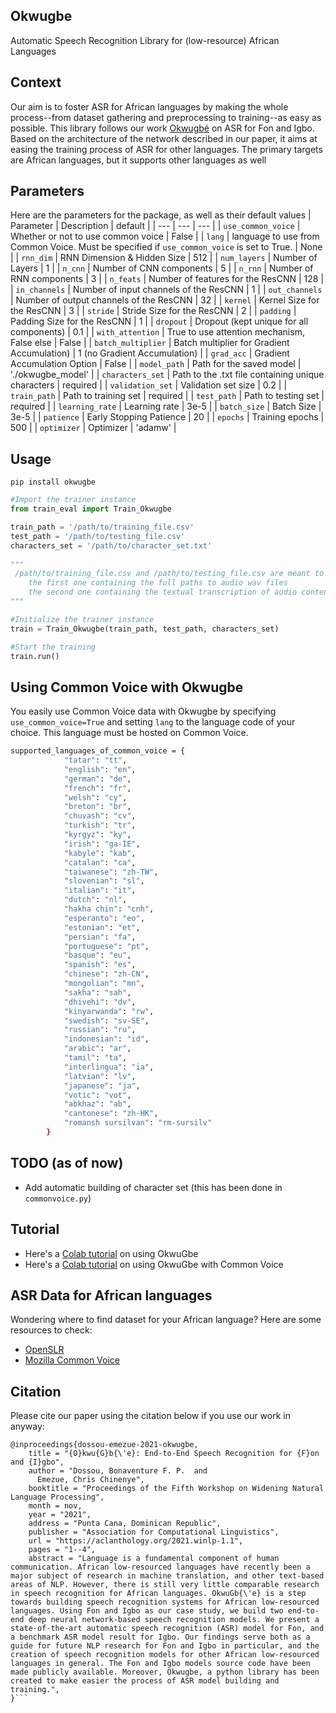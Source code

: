 ## Okwugbe
Automatic Speech Recognition Library for (low-resource) African Languages


## Context
Our aim is to foster ASR for African languages by making the whole process--from dataset gathering and preprocessing to training--as easy as possible. This library follows our work [Okwugbé](https://arxiv.org/abs/2103.07762) on ASR for Fon and Igbo. Based on the architecture of the network described in our
paper, it aims at easing the training process of ASR for other languages.
The primary targets are African languages, but it supports other languages as well
## Parameters
Here are the parameters for the package, as well as their default values
| Parameter | Description | default | 
| --- | --- | --- |
| `use_common_voice` | Whether or not to use common voice | False |
| `lang` | language to use from Common Voice. Must be specified if `use_common_voice` is set to True. | None |
| `rnn_dim` | RNN Dimension & Hidden Size | 512 |
| `num_layers` | Number of Layers | 1 |
| `n_cnn` | Number of CNN components | 5 |
| `n_rnn` | Number of RNN components | 3 |
| `n_feats` | Number of features for the ResCNN | 128 |
| `in_channels` | Number of input channels of the ResCNN | 1 |
| `out_channels` | Number of output channels of the ResCNN | 32 |
| `kernel` | Kernel Size for the ResCNN | 3 |
| `stride` | Stride Size for the ResCNN | 2 |
| `padding` | Padding Size for the ResCNN | 1 |
| `dropout` | Dropout (kept unique for all components) | 0.1 |
| `with_attention` | True to use attention mechanism, False else | False |
| `batch_multiplier` | Batch multiplier for Gradient Accumulation) | 1 (no Gradient Accumulation) |
| `grad_acc` | Gradient Accumulation Option | False |
| `model_path` | Path for the saved model | './okwugbe_model' |
| `characters_set` | Path to the .txt file containing unique characters | required |
| `validation_set` | Validation set size | 0.2 |
| `train_path` | Path to training set | required |
| `test_path` | Path to testing set | required |
| `learning_rate` | Learning rate | 3e-5 |
| `batch_size` | Batch Size | 3e-5 |
| `patience` | Early Stopping Patience | 20 |
| `epochs` | Training epochs | 500 |
| `optimizer` | Optimizer | 'adamw' |

## Usage
```pip install okwugbe```
```python
#Import the trainer instance
from train_eval import Train_Okwugbe 

train_path = '/path/to/training_file.csv'
test_path = '/path/to/testing_file.csv'
characters_set = '/path/to/character_set.txt'
 
"""
 /path/to/training_file.csv and /path/to/testing_file.csv are meant to be csv files with two columns:
    the first one containing the full paths to audio wav files
    the second one containing the textual transcription of audio contents
"""

#Initialize the trainer instance
train = Train_Okwugbe(train_path, test_path, characters_set)

#Start the training
train.run()
```
## Using Common Voice with Okwugbe
You easily use Common Voice data with Okwugbe by specifying `use_common_voice=True` and setting `lang` to the language code of your choice. This language must be hosted on Common Voice.

```bash
supported_languages_of_common_voice = {
            "tatar": "tt",
            "english": "en",
            "german": "de",
            "french": "fr",
            "welsh": "cy",
            "breton": "br",
            "chuvash": "cv",
            "turkish": "tr",
            "kyrgyz": "ky",
            "irish": "ga-IE",
            "kabyle": "kab",
            "catalan": "ca",
            "taiwanese": "zh-TW",
            "slovenian": "sl",
            "italian": "it",
            "dutch": "nl",
            "hakha chin": "cnh",
            "esperanto": "eo",
            "estonian": "et",
            "persian": "fa",
            "portuguese": "pt",
            "basque": "eu",
            "spanish": "es",
            "chinese": "zh-CN",
            "mongolian": "mn",
            "sakha": "sah",
            "dhivehi": "dv",
            "kinyarwanda": "rw",
            "swedish": "sv-SE",
            "russian": "ru",
            "indonesian": "id",
            "arabic": "ar",
            "tamil": "ta",
            "interlingua": "ia",
            "latvian": "lv",
            "japanese": "ja",
            "votic": "vot",
            "abkhaz": "ab",
            "cantonese": "zh-HK",
            "romansh sursilvan": "rm-sursilv"
        }
```

## TODO (as of now)
* Add automatic building of character set (this has been done in `commonvoice.py`)
## Tutorial
- Here's a [Colab tutorial](https://colab.research.google.com/drive/1bZxd7yBOHlqIJBBUUImh8vwF4Zn_A7a5?usp=sharing) on using OkwuGbe
- Here's a [Colab tutorial](https://colab.research.google.com/drive/12XiQCuQzOr7lye2sFCvsn4Ch_DNevx4u?usp=sharing) on using OkwuGbe with Common Voice 

## ASR Data for African languages
Wondering where to find dataset for your African language? Here are some resources to check:
- [OpenSLR](https://www.openslr.org/resources.php)
- [Mozilla Common Voice](https://commonvoice.mozilla.org/en/datasets)
## Citation
Please cite our paper using the citation below if you use our work in anyway:

```
@inproceedings{dossou-emezue-2021-okwugbe,
    title = "{O}kwu{G}b{\'e}: End-to-End Speech Recognition for {F}on and {I}gbo",
    author = "Dossou, Bonaventure F. P.  and
      Emezue, Chris Chinenye",
    booktitle = "Proceedings of the Fifth Workshop on Widening Natural Language Processing",
    month = nov,
    year = "2021",
    address = "Punta Cana, Dominican Republic",
    publisher = "Association for Computational Linguistics",
    url = "https://aclanthology.org/2021.winlp-1.1",
    pages = "1--4",
    abstract = "Language is a fundamental component of human communication. African low-resourced languages have recently been a major subject of research in machine translation, and other text-based areas of NLP. However, there is still very little comparable research in speech recognition for African languages. OkwuGb{\'e} is a step towards building speech recognition systems for African low-resourced languages. Using Fon and Igbo as our case study, we build two end-to-end deep neural network-based speech recognition models. We present a state-of-the-art automatic speech recognition (ASR) model for Fon, and a benchmark ASR model result for Igbo. Our findings serve both as a guide for future NLP research for Fon and Igbo in particular, and the creation of speech recognition models for other African low-resourced languages in general. The Fon and Igbo models source code have been made publicly available. Moreover, Okwugbe, a python library has been created to make easier the process of ASR model building and training.",
}```
